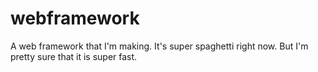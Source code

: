 # webframework
A web framework that I'm making. It's super spaghetti right now. But I'm pretty sure that it is super fast.
